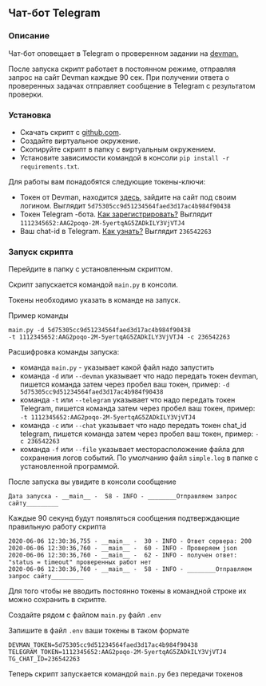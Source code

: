 ## Чат-бот Telegram 

### Описание

Чат-бот оповещает в Telegram о проверенном задании на [devman.](https://dvmn.org/)

После запуска скрипт работает в постоянном режиме, отправляя запрос на сайт Devman каждые 90 сек. При получении ответа о проверенных задачах отправляет сообщение в Telegram c результатом проверки.

### Установка

* Скачать скрипт с [github.com](https://github.com/alexed34/ShatBot-1).
* Создайте виртуальное окружение.
* Скопируйте скрипт в папку с виртуальным окружением.
* Установите зависимости командой в консоли `pip install -r requirements.txt`.

Для работы вам понадобятся следующие токены-ключи:
* Токен от Devman, находится [здесь](https://dvmn.org/api/docs/), зайдите на сайт под своим логином. Выглядит `5d75305cc9d51234564faed3d17ac4b984f90438`
* Токен Telegram -бота. [Как зарегистрировать?](https://habr.com/ru/post/262247/) Выглядит `1112345652:AAG2poqo-2M-5yertqAG5ZADkILY3VjVTJ4`
* Ваш chat-id в Telegram. [Как узнать?](https://telegram-rus.ru/id) Выглядит `236542263`

### Запуск скрипта
Перейдите в папку с установленным скриптом.

Скрипт запускается командой `main.py` в консоли.

Токены необходимо указать в команде на запуск. 

Пример команды
 ```
main.py -d 5d75305cc9d51234564faed3d17ac4b984f90438
 -t 1112345652:AAG2poqo-2M-5yertqAG5ZADkILY3VjVTJ4 -c 236542263
```
 
Расшифровка команды запуска:
* команда `main.py` - указывает какой файл надо запустить
* команда `-d` или `--devman` указывает что надо передать токен devman, пишется  команда затем через пробел ваш токен, пример: `-d 5d75305cc9d51234564faed3d17ac4b984f90438 `
* команда `-t` или `--telegram` указывает что надо передать токен Telegram, пишется  команда затем через пробел ваш токен, пример: `-t 1112345652:AAG2poqo-2M-5yertqAG5ZADkILY3VjVTJ4`
* команда `-с` или `--chat` указывает что надо передать токен chat_id telegram, пишется  команда затем через пробел ваш токен, пример: `-c 236542263`
* команда `-f` или `--file` указывает месторасположение файла для сохранения логов событий. По умолчанию файл `simple.log` в папке с установленной программой.

После запуска вы увидите в консоли сообщение 

```
Дата запуска - __main__ -  58 - INFO - ________Отправляем запрос сайту_________
```

Каждые 90 секунд будут появляться сообщения подтверждающие правильную работу скрипта

```
2020-06-06 12:30:36,755 - __main__ -  30 - INFO - Ответ сервера: 200
2020-06-06 12:30:36,760 - __main__ -  60 - INFO - Проверяем json 
2020-06-06 12:30:36,760 - __main__ -  62 - INFO - получен ответ: "status = timeout" проверенных работ нет 
2020-06-06 12:30:36,760 - __main__ -  58 - INFO - ________Отправляем запрос сайту_________
```


Для того чтобы не вводить постоянно токены в командной строке их можно сохранить в скрипте.

Создайте рядом с файлом `main.py` файл `.env`

Запишите в файл `.env` ваши токены в таком формате

```
DEVMAN_TOKEN=5d75305cc9d51234564faed3d17ac4b984f90438
TELEGRAM_TOKEN=1112345652:AAG2poqo-2M-5yertqAG5ZADkILY3VjVTJ4
TG_CHAT_ID=236542263

```
Теперь скрипт запускается командой `main.py` без передачи токенов
